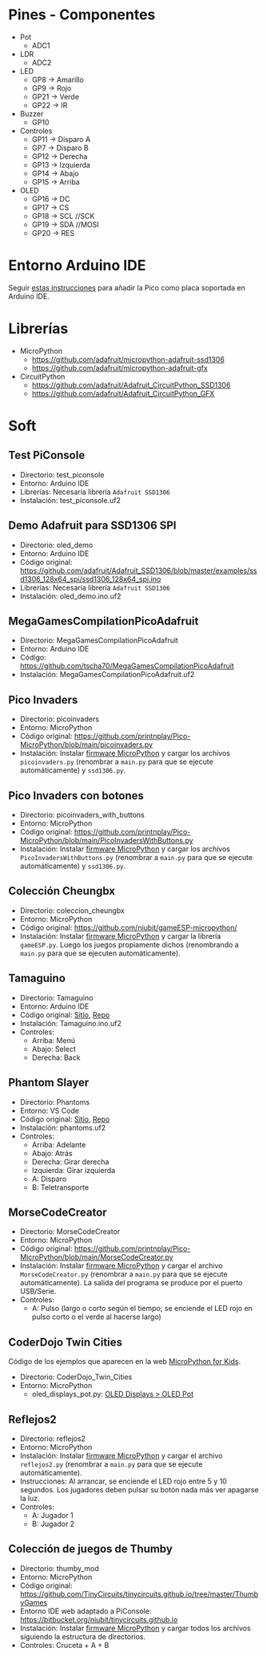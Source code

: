 # Pines - Componentes

* Pot
    * ADC1
* LDR
    * ADC2
* LED
    * GP8 -> Amarillo
    * GP9 -> Rojo
    * GP21 -> Verde
    * GP22 -> IR
* Buzzer
    * GP10
* Controles
    * GP11 -> Disparo A
    * GP7  -> Disparo B
    * GP12 -> Derecha
    * GP13 -> Izquierda
    * GP14 -> Abajo
    * GP15 -> Arriba
* OLED
    * GP16 -> DC
    * GP17 -> CS
    * GP18 -> SCL  //SCK
    * GP19 -> SDA  //MOSI
    * GP20 -> RES

# Entorno Arduino IDE

Seguir [estas instrucciones](https://arduino-pico.readthedocs.io/en/latest/install.html#installing-via-arduino-boards-manager) para añadir la Pico como placa soportada en Arduino IDE.

# Librerías

* MicroPython
    * https://github.com/adafruit/micropython-adafruit-ssd1306
    * https://github.com/adafruit/micropython-adafruit-gfx
* CircuitPython
    * https://github.com/adafruit/Adafruit_CircuitPython_SSD1306
    * https://github.com/adafruit/Adafruit_CircuitPython_GFX

# Soft

## Test PiConsole

* Directorio: test_piconsole
* Entorno: Arduino IDE
* Librerías: Necesaria librería `Adafruit SSD1306`
* Instalación: test_piconsole.uf2

## Demo Adafruit para SSD1306 SPI

* Directorio: oled_demo
* Entorno: Arduino IDE
* Código original: https://github.com/adafruit/Adafruit_SSD1306/blob/master/examples/ssd1306_128x64_spi/ssd1306_128x64_spi.ino
* Librerías: Necesaria librería `Adafruit SSD1306`
* Instalación: oled_demo.ino.uf2

## MegaGamesCompilationPicoAdafruit

* Directorio: MegaGamesCompilationPicoAdafruit
* Entorno: Arduino IDE
* Código: https://github.com/tscha70/MegaGamesCompilationPicoAdafruit
* Instalación: MegaGamesCompilationPicoAdafruit.uf2

## Pico Invaders

* Directorio: picoinvaders
* Entorno: MicroPython
* Código original: https://github.com/printnplay/Pico-MicroPython/blob/main/picoinvaders.py
* Instalación: Instalar [firmware MicroPython](https://micropython.org/download/rp2-pico/) y cargar los archivos `picoinvaders.py` (renombrar a `main.py` para que se ejecute automáticamente) y `ssd1306.py`.

## Pico Invaders con botones

* Directorio: picoinvaders_with_buttons
* Entorno: MicroPython
* Código original: https://github.com/printnplay/Pico-MicroPython/blob/main/PicoInvadersWithButtons.py
* Instalación: Instalar [firmware MicroPython](https://micropython.org/download/rp2-pico/) y cargar los archivos `PicoInvadersWithButtons.py` (renombrar a `main.py` para que se ejecute automáticamente) y `ssd1306.py`.

## Colección Cheungbx

* Directorio: coleccion_cheungbx
* Entorno: MicroPython
* Código original: https://github.com/niubit/gameESP-micropython/
* Instalación: Instalar [firmware MicroPython](https://micropython.org/download/rp2-pico/) y cargar la librería `gameESP.py`. Luego los juegos propiamente dichos (renombrando a `main.py` para que se ejecuten automáticamente).

## Tamaguino

* Directorio: Tamaguino
* Entorno: Arduino IDE
* Código original: [Sitio](https://alojzjakob.github.io/Tamaguino/), [Repo](https://github.com/alojzjakob/Tamaguino)
* Instalación: Tamaguino.ino.uf2
* Controles:
    * Arriba: Menú
    * Abajo: Select
    * Derecha: Back

## Phantom Slayer

* Directorio: Phantoms
* Entorno: VS Code
* Código original: [Sitio](https://smittytone.net/pico-phantoms/), [Repo](https://github.com/niubit/pi-pico/tree/main/phantoms)
* Instalación: phantoms.uf2
* Controles:
    * Arriba: Adelante
    * Abajo: Atrás
    * Derecha: Girar derecha
    * Izquierda: Girar izquierda
    * A: Disparo
    * B: Teletransporte

## MorseCodeCreator

* Directorio: MorseCodeCreator
* Entorno: MicroPython
* Código original: https://github.com/printnplay/Pico-MicroPython/blob/main/MorseCodeCreator.py
* Instalación: Instalar [firmware MicroPython](https://micropython.org/download/rp2-pico/) y cargar el archivo `MorseCodeCreator.py` (renombrar a `main.py` para que se ejecute automáticamente). La salida del programa se produce por el puerto USB/Serie.
* Controles:
    * A: Pulso (largo o corto según el tiempo; se enciende el LED rojo en pulso corto o el verde al hacerse largo)

## CoderDojo Twin Cities

Código de los ejemplos que aparecen en la web [MicroPython for Kids](https://www.coderdojotc.org/micropython/).

* Directorio: CoderDojo_Twin_Cities
* Entorno: MicroPython
    * oled_displays_pot.py: [OLED Displays > OLED Pot](https://www.coderdojotc.org/micropython/oled/12-oled-pot/)

## Reflejos2

* Directorio: reflejos2
* Entorno: MicroPython
* Instalación: Instalar [firmware MicroPython](https://micropython.org/download/rp2-pico/) y cargar el archivo `reflejos2.py` (renombrar a `main.py` para que se ejecute automáticamente).
* Instrucciones: Al arrancar, se enciende el LED rojo entre 5 y 10 segundos. Los jugadores deben pulsar su botón nada más ver apagarse la luz.
* Controles:
    * A: Jugador 1
    * B: Jugador 2

## Colección de juegos de Thumby

* Directorio: thumby_mod
* Entorno: MicroPython
* Código original: https://github.com/TinyCircuits/tinycircuits.github.io/tree/master/ThumbyGames
* Entorno IDE web adaptado a PiConsole: https://bitbucket.org/niubit/tinycircuits.github.io
* Instalación: Instalar [firmware MicroPython](https://micropython.org/download/rp2-pico/) y cargar todos los archivos siguiendo la estructura de directorios.
* Controles: Cruceta + A + B
